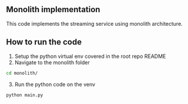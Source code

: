 ## Monolith implementation

This code implements the streaming service using monolith architecture.

## How to run the code

1. Setup the python virtual env covered in the root repo README
2. Navigate to the monolith folder

```Bash
cd monolith/
```

3. Run the python code on the venv

```Bash
python main.py
```